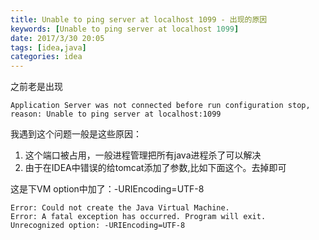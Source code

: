 ```yaml
---
title: Unable to ping server at localhost 1099 - 出现的原因
keywords: [Unable to ping server at localhost 1099]
date: 2017/3/30 20:05
tags: [idea,java]
categories: idea
---
```

之前老是出现
```
Application Server was not connected before run configuration stop, 
reason: Unable to ping server at localhost:1099
```
我遇到这个问题一般是这些原因：

1. 这个端口被占用，一般进程管理把所有java进程杀了可以解决
2. 由于在IDEA中错误的给tomcat添加了参数,比如下面这个。去掉即可

这是下VM option中加了：-URIEncoding=UTF-8
```
Error: Could not create the Java Virtual Machine.
Error: A fatal exception has occurred. Program will exit.
Unrecognized option: -URIEncoding=UTF-8
```